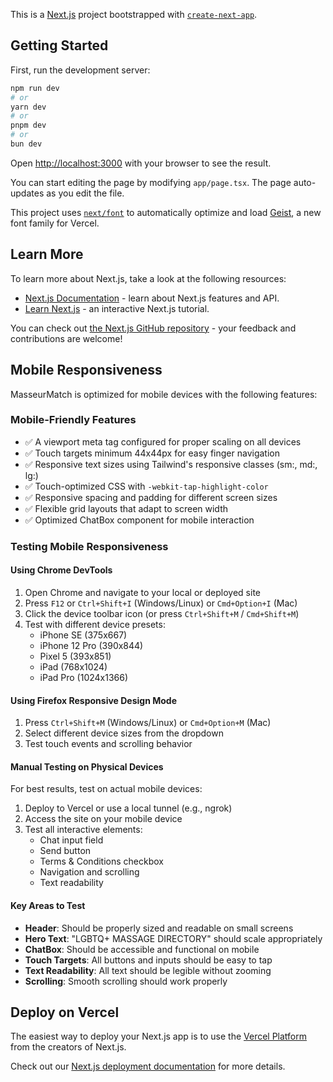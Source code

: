 This is a [Next.js](https://nextjs.org) project bootstrapped with [`create-next-app`](https://nextjs.org/docs/app/api-reference/cli/create-next-app).

## Getting Started

First, run the development server:

```bash
npm run dev
# or
yarn dev
# or
pnpm dev
# or
bun dev
```

Open [http://localhost:3000](http://localhost:3000) with your browser to see the result.

You can start editing the page by modifying `app/page.tsx`. The page auto-updates as you edit the file.

This project uses [`next/font`](https://nextjs.org/docs/app/building-your-application/optimizing/fonts) to automatically optimize and load [Geist](https://vercel.com/font), a new font family for Vercel.

## Learn More

To learn more about Next.js, take a look at the following resources:

- [Next.js Documentation](https://nextjs.org/docs) - learn about Next.js features and API.
- [Learn Next.js](https://nextjs.org/learn) - an interactive Next.js tutorial.

You can check out [the Next.js GitHub repository](https://github.com/vercel/next.js) - your feedback and contributions are welcome!

## Mobile Responsiveness

MasseurMatch is optimized for mobile devices with the following features:

### Mobile-Friendly Features
- ✅ A viewport meta tag configured for proper scaling on all devices
- ✅ Touch targets minimum 44x44px for easy finger navigation
- ✅ Responsive text sizes using Tailwind's responsive classes (sm:, md:, lg:)
- ✅ Touch-optimized CSS with `-webkit-tap-highlight-color`
- ✅ Responsive spacing and padding for different screen sizes
- ✅ Flexible grid layouts that adapt to screen width
- ✅ Optimized ChatBox component for mobile interaction

### Testing Mobile Responsiveness

#### Using Chrome DevTools
1. Open Chrome and navigate to your local or deployed site
2. Press `F12` or `Ctrl+Shift+I` (Windows/Linux) or `Cmd+Option+I` (Mac)
3. Click the device toolbar icon (or press `Ctrl+Shift+M` / `Cmd+Shift+M`)
4. Test with different device presets:
   - iPhone SE (375x667)
   - iPhone 12 Pro (390x844)
   - Pixel 5 (393x851)
   - iPad (768x1024)
   - iPad Pro (1024x1366)

#### Using Firefox Responsive Design Mode
1. Press `Ctrl+Shift+M` (Windows/Linux) or `Cmd+Option+M` (Mac)
2. Select different device sizes from the dropdown
3. Test touch events and scrolling behavior

#### Manual Testing on Physical Devices
For best results, test on actual mobile devices:
1. Deploy to Vercel or use a local tunnel (e.g., ngrok)
2. Access the site on your mobile device
3. Test all interactive elements:
   - Chat input field
   - Send button
   - Terms & Conditions checkbox
   - Navigation and scrolling
   - Text readability

#### Key Areas to Test
- **Header**: Should be properly sized and readable on small screens
- **Hero Text**: "LGBTQ+ MASSAGE DIRECTORY" should scale appropriately
- **ChatBox**: Should be accessible and functional on mobile
- **Touch Targets**: All buttons and inputs should be easy to tap
- **Text Readability**: All text should be legible without zooming
- **Scrolling**: Smooth scrolling should work properly

## Deploy on Vercel

The easiest way to deploy your Next.js app is to use the [Vercel Platform](https://vercel.com/new?utm_medium=default-template&filter=next.js&utm_source=create-next-app&utm_campaign=create-next-app-readme) from the creators of Next.js.

Check out our [Next.js deployment documentation](https://nextjs.org/docs/app/building-your-application/deploying) for more details.
